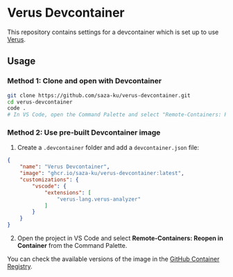 # Verus Devcontainer

This repository contains settings for a devcontainer which is set up to use [Verus](https://github.com/verus-lang/verus/).

## Usage

### Method 1: Clone and open with Devcontainer

```bash
git clone https://github.com/saza-ku/verus-devcontainer.git
cd verus-devcontainer
code .
# In VS Code, open the Command Palette and select "Remote-Containers: Reopen in Container"
```

### Method 2: Use pre-built Devcontainer image

1. Create a `.devcontainer` folder and add a `devcontainer.json` file:

```json
{
    "name": "Verus Devcontainer",
    "image": "ghcr.io/saza-ku/verus-devcontainer:latest",
    "customizations": {
        "vscode": {
            "extensions": [
                "verus-lang.verus-analyzer"
            ]
        }
    }
}
```

2. Open the project in VS Code and select **Remote-Containers: Reopen in Container** from the Command Palette.

You can check the available versions of the image in the [GitHub Container Registry](https://github.com/saza-ku/verus-devcontainer/pkgs/container/verus-devcontainer).
